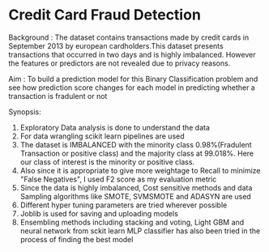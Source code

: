# Credit Card Fraud Detection

Background : 
The dataset contains transactions made by credit cards in September 2013 by european cardholders.This dataset presents transactions that 
occurred in two days and is highly imbalanced. However the features or predictors are not revealed due to privacy reasons.

Aim : To build a prediction model for this Binary Classification problem and see how prediction score changes for each model in predicting 
whether a transaction is fradulent or not

Synopsis:
1. Exploratory Data analysis is done to understand the data
2. For data wrangling scikit learn pipelines are used
3. The dataset is IMBALANCED with the minority class 0.98%(Fradulent Transaction or positive class) and the majority class at 99.018%.
Here our class of interest is the minority or positive class.
4. Also since it is appropriate to give more weightage to Recall to minimize "False Negatives", I used F2 score as my evaluation metric
5. Since the data is highly imbalanced, Cost sensitive methods and data Sampling algorithms like SMOTE, SVMSMOTE and ADASYN are used
6. Different hyper tuning parameters are tried wherever possible
7. Joblib is used for saving and uploading models 
8. Ensembling methods including stacking and voting, Light GBM and neural network from sckit learn MLP classifier has also been tried in the 
process of finding the best model

